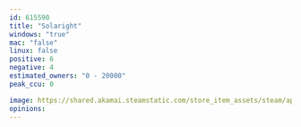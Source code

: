 ```yaml
---
id: 615590
title: "Solaright"
windows: "true"
mac: "false"
linux: false
positive: 6
negative: 4
estimated_owners: "0 - 20000"
peak_ccu: 0

image: https://shared.akamai.steamstatic.com/store_item_assets/steam/apps/615590/header.jpg?t=1492081827
opinions:
---
```

